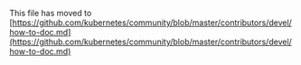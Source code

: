 This file has moved to [https://github.com/kubernetes/community/blob/master/contributors/devel/how-to-doc.md](https://github.com/kubernetes/community/blob/master/contributors/devel/how-to-doc.md)

